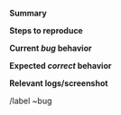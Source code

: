 **Summary**

<!-- Oppsummer kort buggen som ble oppdaget -->

**Steps to reproduce**

<!-- Beskriv hvordan man reproduserer buggen ved hjelp av en nummerert liste -->

**Current *bug* behavior**

<!-- Beskriv hva som skjer -->

**Expected *correct* behavior**

<!-- Beskriv hva du burde se istedet-->

**Relevant logs/screenshot**

<!-- Legg til log/skjermbilde dersom relevant-->
/label ~bug
